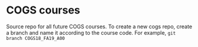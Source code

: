 # COGS courses

Source repo for all future COGS courses. To create a new cogs repo, create a branch and name it according to the course code. For example, ```git branch COGS18_FA19_A00```
